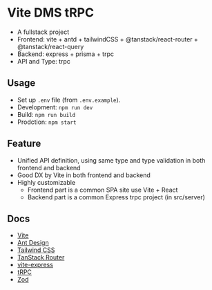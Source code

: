 # Vite DMS tRPC

- A fullstack project
- Frontend: vite + antd + tailwindCSS + @tanstack/react-router + @tanstack/react-query
- Backend: express + prisma + trpc
- API and Type: trpc

## Usage

- Set up `.env` file (from `.env.example`).
- Development: `npm run dev`
- Build: `npm run build`
- Prodction: `npm start`

## Feature

- Unified API definition, using same type and type validation in both frontend and backend
- Good DX by Vite in both frontend and backend
- Highly customizable
  - Frontend part is a common SPA site use Vite + React
  - Backend part is a common Express trpc project (in src/server)

## Docs

- [Vite](https://vitejs.dev/)
- [Ant Design](https://ant.design/)
- [Tailwind CSS](https://tailwindcss.com/)
- [TanStack Router](https://tanstack.com/router/latest)
- [vite-express](https://github.com/szymmis/vite-express)
- [tRPC](https://trpc.io/)
- [Zod](https://zod.dev/)
